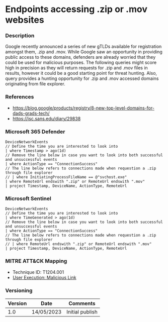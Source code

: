 # Endpoints accessing .zip or .mov websites

### Description

Google recently announced a series of new gTLDs available for registration amongst them, .zip and .mov. While Google saw an opportunity in providing public access to these domains, defenders are already worried that they could be used for malicious purposes. The following queries might score high in precision as they will return requests for .zip and .mov files in results, however it could be a good starting point for threat hunting. Also, query provides a hunting opportunity for .zip and .mov accessed domains originating from file explorer.

### References
- https://blog.google/products/registry/8-new-top-level-domains-for-dads-grads-tech/
- https://isc.sans.edu/diary/29838

### Microsoft 365 Defender
```
DeviceNetworkEvents
// Define the time you are interested to look into
| where Timestamp > ago(1d)
// Remove the line below in case you want to look into both successful and unsuccessful events
| where ActionType == "ConnectionSuccess"
// The line below refers to connections made when requestion a .zip through file explorer
// | where InitiatingProcessFileName == @"svchost.exe"
| where RemoteUrl endswith ".zip" or RemoteUrl endswith ".mov"
| project Timestamp, DeviceName, ActionType, RemoteUrl
```

### Microsoft Sentinel
```
DeviceNetworkEvents
// Define the time you are interested to look into
| where TimeGenerated > ago(1d)
// Remove the line below in case you want to look into both successful and unsuccessful events
| where ActionType == "ConnectionSuccess"
// The line below refers to connections made when requestion a .zip through file explorer
// | where RemoteUrl endswith ".zip" or RemoteUrl endswith ".mov"
| project Timestamp, DeviceName, ActionType, RemoteUrl
```

### MITRE ATT&CK Mapping
- Technique ID: T1204.001
- [User Execution: Malicious Link](https://attack.mitre.org/techniques/T1204/001/)

### Versioning
| Version       | Date          | Comments        |
| ------------- |---------------| ----------------|
| 1.0           | 14/05/2023    | Initial publish |
